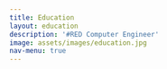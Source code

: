 ```yaml
---
title: Education
layout: education
description: '#RED Computer Engineer'
image: assets/images/education.jpg
nav-menu: true
---
```

